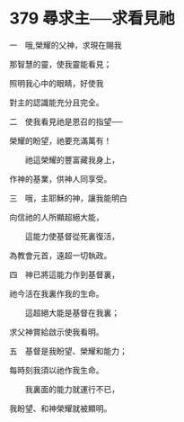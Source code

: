 # 379 尋求主──求看見祂

一　哦,榮耀的父神，求現在賜我

那智慧的靈，使我靈能看見；

照明我心中的眼睛，好使我

對主的認識能充分且完全。

二　使我看見祂是恩召的指望──

榮耀的盼望，祂要充滿萬有！

　　祂這榮耀的豐富藏我身上，

作神的基業，供神人同享受。

三　哦，主耶穌的神，讓我能明白

向信祂的人所顯超絕大能，

　　這能力使基督從死裏復活，

為教會元首，遠超一切執政。

四　神已將這能力作到基督裏，

祂今活在我裏作我的生命。

　　這超絕大能是基督在我裏；

求父神賞給啟示使我看明。

五　基督是我盼望、榮耀和能力；

每時刻我須以祂作我生命。

　　我裏面的能力就運行不已，

我盼望、和神榮耀就被顯明。

